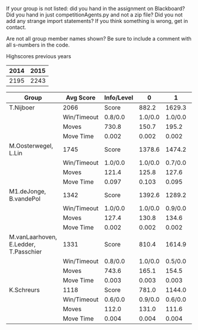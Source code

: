 If your group is not listed: did you hand in the assignment on Blackboard? Did you hand in just competitionAgents.py and not a zip file? Did you not add any strange import statements? If you think something is wrong, get in contact.

Are not all group member names shown? Be sure to include a comment with all s-numbers in the code.

Highscores previous years

| 2014 | 2015 |
|---|---|
| 2195 | 2243 |



Group | Avg Score | Info/Level | 0 | 1 | 2 | 3 | 4 | 5 | 6 | 7 | 8 | 9 | 10 | 11 
| --- | --- | --- | --- | --- | --- | --- | --- | --- | --- | --- | --- | --- | --- | --- 
T.Nijboer | 2066 | Score | 882.2 | 1629.3 | 1564.8 | 1639.7 | 1505.3 | 3005.1 | 4201.0 | 1472.2 | 2966.0 | 2910.8 | 1820.0 | 1198.2
 | | Win/Timeout | 0.8/0.0 | 1.0/0.0 | 1.0/0.0 | 0.9/0.0 | 0.8/0.0 | 0.7/0.0 | 1.0/0.0 | 0.0/0.0 | 0.5/0.0 | 0.5/0.0 | 0.0/0.0 | 0.0/0.0
 | | Moves | 730.8 | 150.7 | 195.2 | 108.3 | 110.7 | 301.9 | 359.0 | 127.8 | 393.0 | 361.2 | 238.0 | 152.8
 | | Move Time | 0.002 | 0.002 | 0.002 | 0.001 | 0.001 | 0.002 | 0.002 | 0.002 | 0.004 | 0.004 | 0.004 | 0.004
M.Oosterwegel, L.Lin | 1745 | Score | 1378.6 | 1474.2 | 1115.4 | 1540.0 | 1672.5 | 2319.7 | 2159.6 | 1570.9 | 2970.6 | 3701.0 | 691.1 | 350.0
 | | Win/Timeout | 1.0/0.0 | 1.0/0.0 | 0.7/0.0 | 0.9/0.0 | 1.0/0.0 | 0.9/0.0 | 0.7/0.0 | 0.1/0.0 | 0.6/0.0 | 1.0/0.0 | 0.1/0.0 | 0.0/0.0
 | | Moves | 121.4 | 125.8 | 127.6 | 88.0 | 97.5 | 191.3 | 177.4 | 135.1 | 348.4 | 429.0 | 108.9 | 72.0
 | | Move Time | 0.097 | 0.103 | 0.095 | 0.012 | 0.012 | 0.025 | 0.040 | 0.067 | 0.039 | 0.037 | 0.053 | 0.058
M1.deJonge, B.vandePol | 1342 | Score | 1392.6 | 1289.2 | 1184.4 | 1066.1 | 1170.8 | 1847.8 | 1548.5 | 460.5 | 2327.5 | 2547.1 | 758.4 | 507.6
 | | Win/Timeout | 1.0/0.0 | 1.0/0.0 | 0.9/0.0 | 1.0/0.0 | 1.0/0.0 | 1.0/0.0 | 0.8/0.0 | 0.1/0.0 | 0.7/0.0 | 0.9/0.0 | 0.1/0.0 | 0.0/0.0
 | | Moves | 127.4 | 130.8 | 134.6 | 83.9 | 79.2 | 182.2 | 147.5 | 95.5 | 312.5 | 323.9 | 145.6 | 125.4
 | | Move Time | 0.002 | 0.002 | 0.002 | 0.001 | 0.001 | 0.002 | 0.002 | 0.002 | 0.003 | 0.003 | 0.004 | 0.004
M.vanLaarhoven, E.Ledder, T.Passchier | 1331 | Score | 810.4 | 1614.9 | 917.5 | 1517.3 | 1237.2 | 2497.4 | 1288.8 | 605.7 | 2516.4 | 2290.3 | 483.2 | 197.7
 | | Win/Timeout | 0.8/0.0 | 1.0/0.0 | 0.5/0.0 | 0.9/0.0 | 0.7/0.0 | 0.8/0.0 | 0.6/0.0 | 0.1/0.0 | 0.8/0.0 | 0.7/0.0 | 0.0/0.0 | 0.1/0.0
 | | Moves | 743.6 | 165.1 | 154.5 | 124.7 | 96.8 | 229.6 | 171.2 | 129.3 | 410.6 | 358.7 | 149.8 | 93.3
 | | Move Time | 0.003 | 0.003 | 0.003 | 0.002 | 0.002 | 0.003 | 0.003 | 0.003 | 0.005 | 0.005 | 0.006 | 0.006
K.Schreurs | 1118 | Score | 781.0 | 1144.0 | 728.4 | 968.6 | 387.9 | 1569.8 | 1331.4 | 615.8 | 1910.5 | 2503.3 | 1086.0 | 394.4
 | | Win/Timeout | 0.6/0.0 | 0.9/0.0 | 0.6/0.0 | 1.0/0.0 | 0.5/0.0 | 0.9/0.0 | 0.6/0.0 | 0.2/0.0 | 0.6/0.0 | 0.9/0.0 | 0.1/0.0 | 0.0/0.0
 | | Moves | 112.0 | 131.0 | 111.6 | 81.4 | 59.1 | 171.2 | 162.6 | 120.2 | 291.5 | 333.7 | 184.0 | 128.6
 | | Move Time | 0.004 | 0.004 | 0.004 | 0.002 | 0.002 | 0.004 | 0.004 | 0.004 | 0.008 | 0.008 | 0.009 | 0.009
